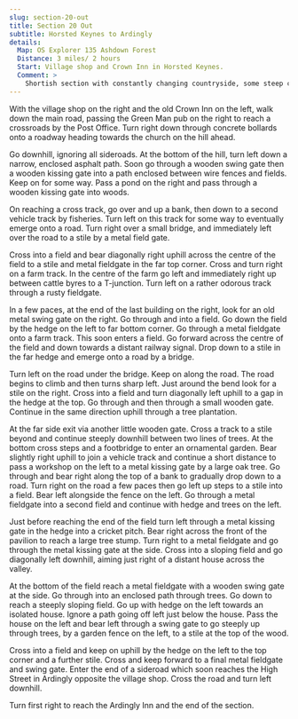 ```yaml
---
slug: section-20-out
title: Section 20 Out
subtitle: Horsted Keynes to Ardingly
details:
  Map: OS Explorer 135 Ashdown Forest
  Distance: 3 miles/ 2 hours
  Start: Village shop and Crown Inn in Horsted Keynes.
  Comment: >
    Shortish section with constantly changing countryside, some steep climbs and the possibility of a steam engine on the Bluebell Railway.
---
```

With the village shop on the right and the old Crown Inn on the left, walk down the main road, passing the Green Man pub on the right to reach a crossroads by the Post Office. Turn right down through concrete bollards onto a roadway heading towards the church on the hill ahead.

Go downhill, ignoring all sideroads. At the bottom of the hill, turn left down a narrow, enclosed asphalt path. Soon go through a wooden swing gate then a wooden kissing gate into a path enclosed between wire fences and fields. Keep on for some way. Pass a pond on the right and pass through a wooden kissing gate into woods.

On reaching a cross track, go over and up a bank, then down to a second vehicle track by fisheries. Turn left on this track for some way to eventually emerge onto a road. Turn right over a small bridge, and immediately left over the road to a stile by a metal field gate.

Cross into a field and bear diagonally right uphill across the centre of the field to a stile and metal fieldgate in the far top corner. Cross and turn right on a farm track. In the centre of the farm go left and immediately right up between cattle byres to a T-junction. Turn left on a rather odorous track through a rusty fieldgate.

In a few paces, at the end of the last building on the right, look for an old metal swing gate on the right. Go through and into a field. Go down the field by the hedge on the left to far bottom corner. Go through a metal fieldgate onto a farm track. This soon enters a field. Go forward across the centre of the field and down towards a distant railway signal. Drop down to a stile in the far hedge and emerge onto a road by a bridge.

Turn left on the road under the bridge. Keep on along the road. The road begins to climb and then turns sharp left. Just around the bend look for a stile on the right. Cross into a field and turn diagonally left uphill to a gap in the hedge at the top. Go through and then through a small wooden gate. Continue in the same direction uphill through a tree plantation.

At the far side exit via another little wooden gate. Cross a track to a stile beyond and continue steeply downhill between two lines of trees. At the bottom cross steps and a footbridge to enter an ornamental garden. Bear slightly right uphill to join a vehicle track and continue a short distance to pass a workshop on the left to a metal kissing gate by a large oak tree. Go through and bear right along the top of a bank to gradually drop down to a road. Turn right on the road a few paces then go left up steps to a stile into a field. Bear left alongside the fence on the left. Go through a metal fieldgate into a second field and continue with hedge and trees on the left.

Just before reaching the end of the field turn left through a metal kissing gate in the hedge into a cricket pitch. Bear right across the front of the pavilion to reach a large tree stump. Turn right to a metal fieldgate and go through the metal kissing gate at the side. Cross into a sloping field and go diagonally left downhill, aiming just right of a distant house across the valley.

At the bottom of the field reach a metal fieldgate with a wooden swing gate at the side. Go through into an enclosed path through trees. Go down to reach a steeply sloping field. Go up with hedge on the left towards an isolated house. Ignore a path going off left just below the house. Pass the house on the left and bear left through a swing gate to go steeply up through trees, by a garden fence on the left, to a stile at the top of the wood.

Cross into a field and keep on uphill by the hedge on the left to the top corner and a further stile. Cross and keep forward to a final metal fieldgate and swing gate. Enter the end of a sideroad which soon reaches the High Street in Ardingly opposite the village shop. Cross the road and turn left downhill.

Turn first right to reach the Ardingly Inn and the end of the section.

